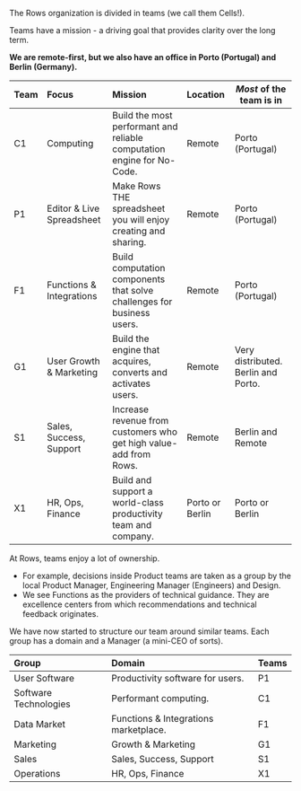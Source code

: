 
The Rows organization is divided in teams (we call them Cells!).

Teams have a mission - a driving goal that provides clarity over the long term. 

**We are remote-first, but we also have an office in Porto (Portugal) and Berlin (Germany).**

| Team  | Focus                     | Mission                                                                | Location                     | *Most* of the team is in | 
|:------|:--------------------------|:-----------------------------------------------------------------------|:------------------------------|--------------------------|
| C1    | Computing                 | Build the most performant and reliable computation engine for No-Code. | Remote   | Porto (Portugal) | 
| P1    | Editor & Live Spreadsheet | Make Rows THE spreadsheet you will enjoy creating and sharing.         | Remote   | Porto (Portugal) | 
| F1    | Functions & Integrations  | Build computation components that solve challenges for business users. | Remote   | Porto (Portugal) | 
| G1    | User Growth & Marketing   | Build the engine that acquires, converts and activates users.          | Remote   | Very distributed. Berlin and Porto. | 
| S1    | Sales, Success, Support   | Increase revenue from customers who get high value-add from Rows.      | Remote   |  Berlin and Remote          |
| X1    | HR, Ops, Finance          | Build and support a world-class productivity team and company.         | Porto or Berlin | Porto or Berlin | 

At Rows, teams enjoy a lot of ownership.
- For example, decisions inside Product teams are taken as a group by the local Product Manager, Engineering Manager (Engineers) and Design.
- We see Functions as the providers of technical guidance. They are excellence centers from which recommendations and technical feedback originates.

We have now started to structure our team around similar teams. Each group has a domain and a Manager (a mini-CEO of sorts).

| Group                 | Domain                                | Teams      | 
|:----------------------|:--------------------------------------|:-----------| 
| User Software         | Productivity software for users.      | P1         | 
| Software Technologies | Performant computing.                 | C1         | 
| Data Market           | Functions & Integrations marketplace. | F1         | 
| Marketing             | Growth & Marketing                    | G1         | 
| Sales                 | Sales, Success, Support               | S1         | 
| Operations            | HR, Ops, Finance                      | X1         | 
